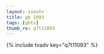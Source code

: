 ```yaml
--- 
layout: sieutv
title: gb 1093
tags: [gbtv]
thumb_re: q7t11093
---
```

{% include tvadv key="q7t11093" %} 
